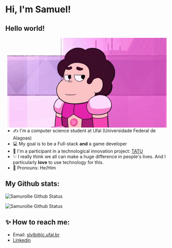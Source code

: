 # Hi, I'm Samuel!

## Hello world!

<img align="right" alt="GIF" src="assets/steven.gif"/>

- ✍ I'm a computer science student at Ufal (Universidade Federal de Alagoas)
- :computer: My goal is to be a Full-stack **and** a game developer
- :rocket: I'm a participant in a technological innovation project: [TATU](https://projetotatu.com.br)
- :sparkles: I really think we all can make a huge difference in people's lives. And I particularly **love** to use technology for this.
- :purple_heart: Pronouns: He/Him


## My Github stats:

![Samurollie Github Status](https://github-readme-stats.vercel.app/api?username=samurollie&show_icons=true&theme=tokyonight&count_private=true)

![Samurollie Github Status](https://github-readme-stats.vercel.app/api/top-langs/?username=samurollie&layout=compact&theme=tokyonight&count_private=true)

## :sparkles: How to reach me: 

- Email: slvlb@ic.ufal.br
- [Linkedin](https://www.linkedin.com/in/samuel-lucas-34aa6b1bb/)

<!-- https://rahuldkjain.github.io/gh-profile-readme-generator/ -->
<!-- https://github.com/abhisheknaiidu/awesome-github-profile-readme -->
<!-- https://github.com/coderjojo/creative-profile-readme -->
